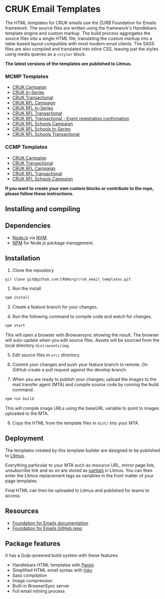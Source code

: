 # CRUK Email Templates

The HTML templates for CRUK emails use the ZURB Foundation for Emails framework. The source files are written using the framework's Handlebars template engine and custom markup. The build process aggregates the source files into a single HTML file, translating the custom markup into a table-based layout compatible with most modern email clients. The SASS files are also compiled and translated into inline CSS, leaving just the styles using media queries as a `<style>` block.

**The latest versions of the templates are published to Litmus.**

### MCMP Templates

* [CRUK Campaign](https://litmus.com/builder/6114cbd)
* [CRUK In-Series](https://litmus.com/builder/6b0d08b)
* [CRUK Transactional](https://litmus.com/builder/64fdbc7)
* [CRUK RFL Campaign](https://litmus.com/builder/0de4926)
* [CRUK RFL In-Series](https://litmus.com/builder/8016ed0)
* [CRUK RFL Transactional](https://litmus.com/builder/6392e82)
* [CRUK RFL Transactional - Event registration confirmation](https://litmus.com/builder/8222198)
* [CRUK RFL Schools Campaign](https://litmus.com/builder/6d01e2f)
* [CRUK RFL Schools In-Series](https://litmus.com/builder/db6e565)
* [CRUK RFL Schools Transactional](https://litmus.com/builder/941c1fc)


### CCMP Templates

* [CRUK Campaign](https://litmus.com/builder/677040f)
* [CRUK Transactional](https://litmus.com/builder/8581508)
* [CRUK RFL Campaign](https://litmus.com/builder/48d90c0)
* [CRUK RFL Transactional](https://litmus.com/builder/01b415a)
* [CRUK RFL Schools Campaign](https://litmus.com/builder/a83d8e1)

**If you want to create your own custom blocks or contribute to the repo, please follow these instructions.**

## Installing and compiling

## Dependencies

* [Node.js](https://nodejs.org/en/) via [NVM](https://github.com/creationix/nvm).
* [NPM](https://www.npmjs.com/) for Node.js package management.

## Installation

1. Clone the repository
```bash
git clone git@github.com:CRUKorg/cruk_email_templates.git
```

2. Run the install
```bash
npm install
```

3. Create a feature branch for your changes.

4. Run the following command to compile code and watch for changes.
```bash
npm start
```
This will open a browser with Browsersync showing the result. The browser will auto-update when you edit source files. Assets will be sourced from the local directory `dist/assets/img`.

5. Edit source files in `src/` directory.

6. Commit your changes and push your feature branch to remote. On GitHub create a pull request against the develop branch.

7. When you are ready to publish your changes; upload the images to the mail transfer agent (MTA) and compile source code by running the build command.
```bash
npm run build
```
This will compile image URLs using the baseURL variable to point to images uploaded to the MTA.

8. Copy the HTML from the template files in `dist/` into your MTA.

## Deployment

The templates created by this template builder are designed to be published to [Litmus](https://litmus.com).

Everything particular to your MTA such as resource URL, mirror page link, unsubscribe link and so on are stored as [partials](https://litmus.com/blog/create-and-manage-dynamic-code-blocks-easily-with-partials) in Litmus. You can then enter the Litmus replacement tags as variables in the front matter of your page templates.

Final HTML can then be uploaded to Litmus and published for teams to access.

## Resources

* [Foundation for Emails documentation](http://foundation.zurb.com/emails/docs/)
* [Foundation for Emails GitHub repo](https://github.com/zurb/foundation-emails)

## Package features

It has a Gulp-powered build system with these features:

- Handlebars HTML templates with [Panini](http://github.com/zurb/panini)
- Simplified HTML email syntax with [Inky](http://github.com/zurb/inky)
- Sass compilation
- Image compression
- Built-in BrowserSync server
- Full email inlining process
